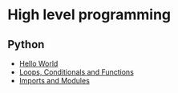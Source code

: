 # High level programming

## Python

- [Hello World](Python/Hello_World.md)
- [Loops, Conditionals and Functions](Python/If-Else-Loops-Functions.md)
- [Imports and Modules](Python/Import-Modules.md)